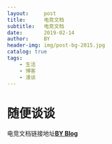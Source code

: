 ```yaml
---
layout:     post
title:      电竞文档
subtitle:   电竞文档
date:       2019-02-14
author:     BY
header-img: img/post-bg-2015.jpg
catalog: true
tags:
    - 生活
    - 博客
    - 漫谈
---
```


# 随便谈谈

电竞文档链接地址[**BY Blog**](http://alonemou.github.io/esports/index.html#g=1&p=俱乐部)



